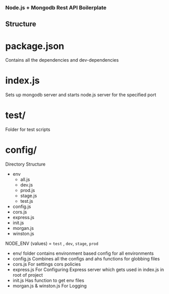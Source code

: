 ### Node.js + Mongodb Rest API Boilerplate

## Structure

# package.json
Contains all the dependencies and dev-dependencies

# index.js
Sets up mongodb server and starts node.js server for the specified port

# test/
Folder for test scripts

# config/
Directory Structure
  - env
    - all.js
    - dev.js
    - prod.js
    - stage.js
    - test.js
  - config.js
  - cors.js
  - express.js
  - init.js
  - morgan.js
  - winston.js

NODE_ENV (values) = `test` , `dev`, `stage`, `prod`

* env/ folder contains environment based config for all environments
* config.js Combines all the configs and ahs functions for globbing files
* cors.js For settings cors policies
* express.js For Configuring Express server which gets used in index.js in root of project
* init.js Has function to get env files
* morgan.js & winston.js For Logging